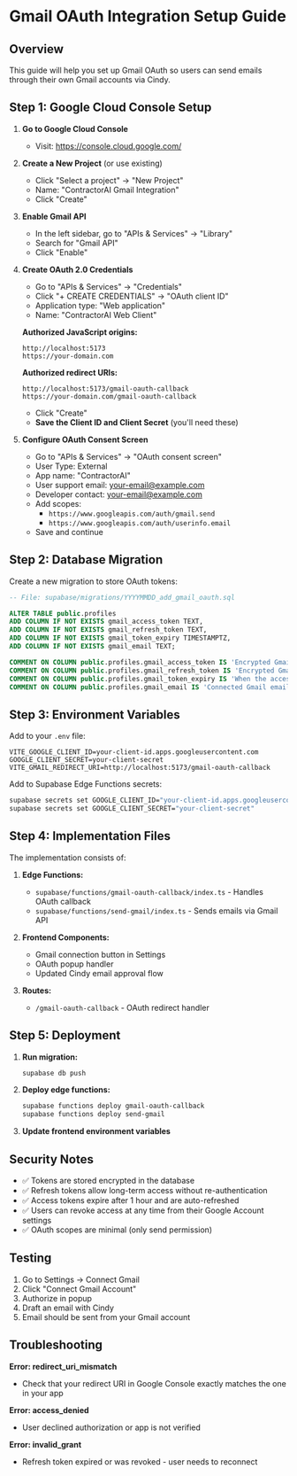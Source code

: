 # Gmail OAuth Integration Setup Guide

## Overview
This guide will help you set up Gmail OAuth so users can send emails through their own Gmail accounts via Cindy.

## Step 1: Google Cloud Console Setup

1. **Go to Google Cloud Console**
   - Visit: https://console.cloud.google.com/

2. **Create a New Project** (or use existing)
   - Click "Select a project" → "New Project"
   - Name: "ContractorAI Gmail Integration"
   - Click "Create"

3. **Enable Gmail API**
   - In the left sidebar, go to "APIs & Services" → "Library"
   - Search for "Gmail API"
   - Click "Enable"

4. **Create OAuth 2.0 Credentials**
   - Go to "APIs & Services" → "Credentials"
   - Click "+ CREATE CREDENTIALS" → "OAuth client ID"
   - Application type: "Web application"
   - Name: "ContractorAI Web Client"

   **Authorized JavaScript origins:**
   ```
   http://localhost:5173
   https://your-domain.com
   ```

   **Authorized redirect URIs:**
   ```
   http://localhost:5173/gmail-oauth-callback
   https://your-domain.com/gmail-oauth-callback
   ```

   - Click "Create"
   - **Save the Client ID and Client Secret** (you'll need these)

5. **Configure OAuth Consent Screen**
   - Go to "APIs & Services" → "OAuth consent screen"
   - User Type: External
   - App name: "ContractorAI"
   - User support email: your-email@example.com
   - Developer contact: your-email@example.com
   - Add scopes:
     - `https://www.googleapis.com/auth/gmail.send`
     - `https://www.googleapis.com/auth/userinfo.email`
   - Save and continue

## Step 2: Database Migration

Create a new migration to store OAuth tokens:

```sql
-- File: supabase/migrations/YYYYMMDD_add_gmail_oauth.sql

ALTER TABLE public.profiles
ADD COLUMN IF NOT EXISTS gmail_access_token TEXT,
ADD COLUMN IF NOT EXISTS gmail_refresh_token TEXT,
ADD COLUMN IF NOT EXISTS gmail_token_expiry TIMESTAMPTZ,
ADD COLUMN IF NOT EXISTS gmail_email TEXT;

COMMENT ON COLUMN public.profiles.gmail_access_token IS 'Encrypted Gmail OAuth access token';
COMMENT ON COLUMN public.profiles.gmail_refresh_token IS 'Encrypted Gmail OAuth refresh token';
COMMENT ON COLUMN public.profiles.gmail_token_expiry IS 'When the access token expires';
COMMENT ON COLUMN public.profiles.gmail_email IS 'Connected Gmail email address';
```

## Step 3: Environment Variables

Add to your `.env` file:

```env
VITE_GOOGLE_CLIENT_ID=your-client-id.apps.googleusercontent.com
GOOGLE_CLIENT_SECRET=your-client-secret
VITE_GMAIL_REDIRECT_URI=http://localhost:5173/gmail-oauth-callback
```

Add to Supabase Edge Functions secrets:

```bash
supabase secrets set GOOGLE_CLIENT_ID="your-client-id.apps.googleusercontent.com"
supabase secrets set GOOGLE_CLIENT_SECRET="your-client-secret"
```

## Step 4: Implementation Files

The implementation consists of:

1. **Edge Functions:**
   - `supabase/functions/gmail-oauth-callback/index.ts` - Handles OAuth callback
   - `supabase/functions/send-gmail/index.ts` - Sends emails via Gmail API

2. **Frontend Components:**
   - Gmail connection button in Settings
   - OAuth popup handler
   - Updated Cindy email approval flow

3. **Routes:**
   - `/gmail-oauth-callback` - OAuth redirect handler

## Step 5: Deployment

1. **Run migration:**
   ```bash
   supabase db push
   ```

2. **Deploy edge functions:**
   ```bash
   supabase functions deploy gmail-oauth-callback
   supabase functions deploy send-gmail
   ```

3. **Update frontend environment variables**

## Security Notes

- ✅ Tokens are stored encrypted in the database
- ✅ Refresh tokens allow long-term access without re-authentication
- ✅ Access tokens expire after 1 hour and are auto-refreshed
- ✅ Users can revoke access at any time from their Google Account settings
- ✅ OAuth scopes are minimal (only send permission)

## Testing

1. Go to Settings → Connect Gmail
2. Click "Connect Gmail Account"
3. Authorize in popup
4. Draft an email with Cindy
5. Email should be sent from your Gmail account

## Troubleshooting

**Error: redirect_uri_mismatch**
- Check that your redirect URI in Google Console exactly matches the one in your app

**Error: access_denied**
- User declined authorization or app is not verified

**Error: invalid_grant**
- Refresh token expired or was revoked - user needs to reconnect
